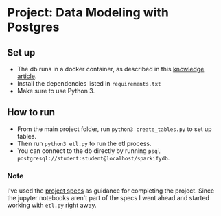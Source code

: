 # Project: Data Modeling with Postgres

## Set up
- The db runs in a docker container, as described in this [knowledge article]('https://knowledge.udacity.com/questions/59537').
- Install the dependencies listed in `requirements.txt`
- Make sure to use Python 3.

## How to run
- From the main project folder, run `python3 create_tables.py` to set up tables.
- Then run `python3 etl.py` to run the etl process.
- You can connect to the db directly by running `psql postgresql://student:student@localhost/sparkifydb`.

### Note
I've used the [project specs](https://review.udacity.com/#!/rubrics/2500/view) as guidance for completing the project.
Since the jupyter notebooks aren't part of the specs I went ahead and started working with `etl.py` right away.